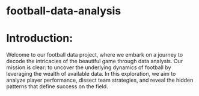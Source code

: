 # football-data-analysis
# Introduction:

Welcome to our football data project, where we embark on a journey to decode the intricacies of the beautiful game through data analysis. Our mission is clear: to uncover the underlying dynamics of football by leveraging the wealth of available data. In this exploration, we aim to analyze player performance, dissect team strategies, and reveal the hidden patterns that define success on the field.